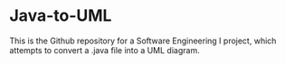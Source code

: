 # Java-to-UML

This is the Github repository for a Software Engineering I project, which attempts to convert a .java file into a UML diagram.

